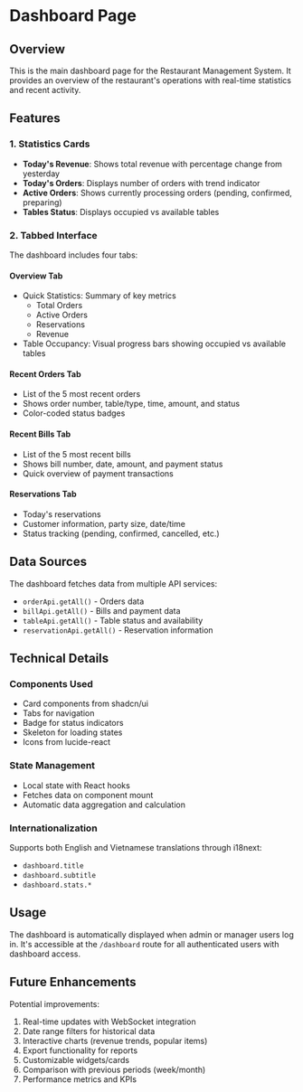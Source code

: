 # Dashboard Page

## Overview
This is the main dashboard page for the Restaurant Management System. It provides an overview of the restaurant's operations with real-time statistics and recent activity.

## Features

### 1. **Statistics Cards**
- **Today's Revenue**: Shows total revenue with percentage change from yesterday
- **Today's Orders**: Displays number of orders with trend indicator
- **Active Orders**: Shows currently processing orders (pending, confirmed, preparing)
- **Tables Status**: Displays occupied vs available tables

### 2. **Tabbed Interface**
The dashboard includes four tabs:

#### Overview Tab
- Quick Statistics: Summary of key metrics
  - Total Orders
  - Active Orders
  - Reservations
  - Revenue
- Table Occupancy: Visual progress bars showing occupied vs available tables

#### Recent Orders Tab
- List of the 5 most recent orders
- Shows order number, table/type, time, amount, and status
- Color-coded status badges

#### Recent Bills Tab
- List of the 5 most recent bills
- Shows bill number, date, amount, and payment status
- Quick overview of payment transactions

#### Reservations Tab
- Today's reservations
- Customer information, party size, date/time
- Status tracking (pending, confirmed, cancelled, etc.)

## Data Sources

The dashboard fetches data from multiple API services:
- `orderApi.getAll()` - Orders data
- `billApi.getAll()` - Bills and payment data
- `tableApi.getAll()` - Table status and availability
- `reservationApi.getAll()` - Reservation information

## Technical Details

### Components Used
- Card components from shadcn/ui
- Tabs for navigation
- Badge for status indicators
- Skeleton for loading states
- Icons from lucide-react

### State Management
- Local state with React hooks
- Fetches data on component mount
- Automatic data aggregation and calculation

### Internationalization
Supports both English and Vietnamese translations through i18next:
- `dashboard.title`
- `dashboard.subtitle`
- `dashboard.stats.*`

## Usage

The dashboard is automatically displayed when admin or manager users log in. It's accessible at the `/dashboard` route for all authenticated users with dashboard access.

## Future Enhancements

Potential improvements:
1. Real-time updates with WebSocket integration
2. Date range filters for historical data
3. Interactive charts (revenue trends, popular items)
4. Export functionality for reports
5. Customizable widgets/cards
6. Comparison with previous periods (week/month)
7. Performance metrics and KPIs
